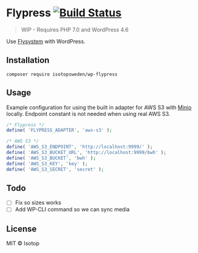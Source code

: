 # Flypress [![Build Status](https://travis-ci.org/isotopsweden/wp-flypress.svg?branch=master)](https://travis-ci.org/isotopsweden/wp-flypress)

> WIP - Requires PHP 7.0 and WordPress 4.6

Use [Flysystem](https://flysystem.thephpleague.com/) with WordPress.

## Installation

```
composer require isotopsweden/wp-flypress
```

## Usage

Example configuration for using the built in adapter for AWS S3 with [Minio](https://minio.io/) locally. Endpoint constant is not needed when using real AWS S3.

```php
/* Flypress */
define( 'FLYPRESS_ADAPTER', 'aws-s3' );

/* AWS S3 */
define( 'AWS_S3_ENDPOINT', 'http://localhost:9999/' );
define( 'AWS_S3_BUCKET_URL', 'http://localhost:9999/bwh' );
define( 'AWS_S3_BUCKET', 'bwh' );
define( 'AWS_S3_KEY', 'key' );
define( 'AWS_S3_SECRET', 'secret' );
```

## Todo

- [ ] Fix so sizes works
- [ ] Add WP-CLI command so we can sync media

## License

MIT © Isotop
